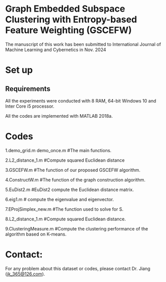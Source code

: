 # Graph Embedded Subspace Clustering with Entropy-based Feature Weighting (GSCEFW)
The manuscript of this work has been submitted to International Journal of Machine Learning and Cybernetics in Nov. 2024

# Set up
## Requirements
All the experiments were conducted with 8 RAM, 64-bit Windows 10 and Inter Core i5 processor. 

All the codes are implemented with MATLAB 2018a. 

# Codes  

1.demo_grid.m demo_once.m #The main functions.

2.L2_distance_1.m  #Compute squared Euclidean distance

3.GSCEFW.m #The function of our proposed GSCEFW algorithm.

4.ConstructW.m  #The function of the graph construction algorithm.

5.EuDist2.m #EuDist2 compute the Euclidean distance matrix.

6.eig1.m # compute the eigenvalue and eigenvector.

7.EProjSimplex_new.m #The function used to solve for S.

8.L2_distance_1.m #Compute squared Euclidean distance.

9.ClusteringMeasure.m #Compute the clustering performance of the algorithm based on K-means.


# Contact: 
For any problem about this dataset or codes, please contact Dr. Jiang (jk_365@126.com).
